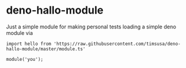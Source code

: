 # deno-hallo-module
Just a simple module for making personal tests loading a simple deno module via

```
import hello from 'https://raw.githubusercontent.com/timsusa/deno-hallo-module/master/module.ts'

module('you');
``` 



